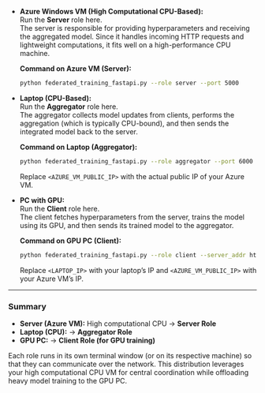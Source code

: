 
- **Azure Windows VM (High Computational CPU-Based):**  
  Run the **Server** role here.  
  The server is responsible for providing hyperparameters and receiving the aggregated model. Since it handles incoming HTTP requests and lightweight computations, it fits well on a high-performance CPU machine.

  **Command on Azure VM (Server):**  
  ```bash
  python federated_training_fastapi.py --role server --port 5000
  ```

- **Laptop (CPU-Based):**  
  Run the **Aggregator** role here.  
  The aggregator collects model updates from clients, performs the aggregation (which is typically CPU-bound), and then sends the integrated model back to the server.

  **Command on Laptop (Aggregator):**  
  ```bash
  python federated_training_fastapi.py --role aggregator --port 6000 --server_addr http://<AZURE_VM_PUBLIC_IP>:5000 --expected_clients 1
  ```
  Replace `<AZURE_VM_PUBLIC_IP>` with the actual public IP of your Azure VM.

- **PC with GPU:**  
  Run the **Client** role here.  
  The client fetches hyperparameters from the server, trains the model using its GPU, and then sends its trained model to the aggregator.

  **Command on GPU PC (Client):**  
  ```bash
  python federated_training_fastapi.py --role client --server_addr http://<AZURE_VM_PUBLIC_IP>:5000
  ```
  Replace `<LAPTOP_IP>` with your laptop’s IP and `<AZURE_VM_PUBLIC_IP>` with your Azure VM’s IP.

---

### Summary

- **Server (Azure VM):** High computational CPU → **Server Role**  
- **Laptop (CPU):** → **Aggregator Role**  
- **GPU PC:** → **Client Role (for GPU training)**

Each role runs in its own terminal window (or on its respective machine) so that they can communicate over the network. This distribution leverages your high computational CPU VM for central coordination while offloading heavy model training to the GPU PC.
